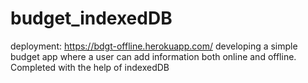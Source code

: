 # budget_indexedDB
deployment: https://bdgt-offline.herokuapp.com/
developing a simple budget app where a user can add information both online and offline. Completed with the help of indexedDB
